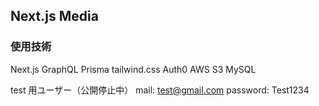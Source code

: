 ## Next.js Media

### 使用技術

Next.js GraphQL Prisma tailwind.css Auth0 AWS S3 MySQL

test 用ユーザー（公開停止中）
mail: test@gmail.com
password: Test1234

